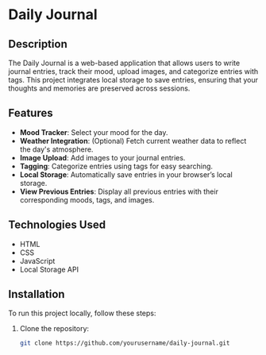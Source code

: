 # Daily Journal

## Description
The Daily Journal is a web-based application that allows users to write journal entries, track their mood, upload images, and categorize entries with tags. This project integrates local storage to save entries, ensuring that your thoughts and memories are preserved across sessions.

## Features
- **Mood Tracker**: Select your mood for the day.
- **Weather Integration**: (Optional) Fetch current weather data to reflect the day's atmosphere.
- **Image Upload**: Add images to your journal entries.
- **Tagging**: Categorize entries using tags for easy searching.
- **Local Storage**: Automatically save entries in your browser’s local storage.
- **View Previous Entries**: Display all previous entries with their corresponding moods, tags, and images.

## Technologies Used
- HTML
- CSS
- JavaScript
- Local Storage API

## Installation
To run this project locally, follow these steps:

1. Clone the repository:
   ```bash
   git clone https://github.com/yourusername/daily-journal.git
